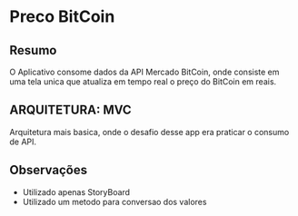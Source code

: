 # Preco BitCoin

## Resumo
O Aplicativo consome dados da API Mercado BitCoin, onde consiste em uma tela unica que atualiza em tempo real o preço do BitCoin em reais.


## ARQUITETURA: MVC
Arquitetura mais basica, onde o desafio desse app era praticar o consumo de API.

## Observações
* Utilizado apenas StoryBoard
* Utilizado um metodo para conversao dos valores
